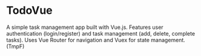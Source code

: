 # TodoVue
A simple task management app built with Vue.js. Features user authentication (login/register) and task management (add, delete, complete tasks). Uses Vue Router for navigation and Vuex for state management. (TmpF)

